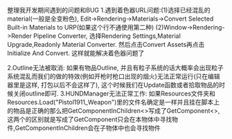 整理我开发期间遇到的问题和BUG
1.遇到着色器URL问题:(1)选择已经混乱的material(一般是全变粉色), Edit->Rendering->Materials->Convert Selected Built-in Materials to URP(如果这个行不通使用第二种)
                  (2)Window->Rendering->Render Pipeline Converter, 选择Rendering Settings,Material Upgrade,Readonly Material Converter. 然后点击Convert Assets再点击Initialize And Convert. 这样就能解决着色器问题了
    
2.Outline无法被取消: 如果有物品Outline, 并且有粒子系统的话大概率会出现粒子系统混乱而我们的做的特效(例如开枪时枪口出现的烟火)无法正常运行(只在编辑器里是这样, 打包以后不会这样了), 这个时候我们在Update函数或者拾取物品的时候关闭outline即可.
3.HUNDManager无法正常工作: 如果Resources文件夹和Resources.Load<GameObject>("Pistol1911_Weapon")里的文件名确定是一样并且挂在脚本上的物品是正确的那么把GetComponentInChildren<>写成了GetComponent<>, 这两个的区别就是写成了GetComponent只会在本物体中寻找物件,GetComponentInChildren会在子物体中也会寻找物件

